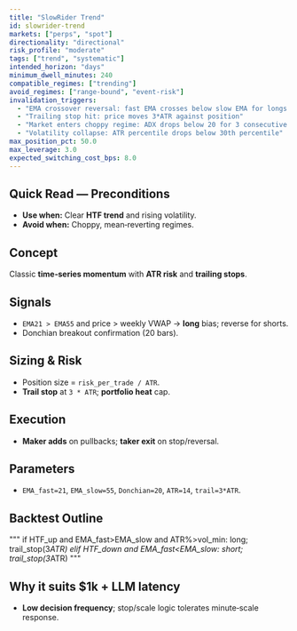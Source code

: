 ```yaml
---
title: "SlowRider Trend"
id: slowrider-trend
markets: ["perps", "spot"]
directionality: "directional"
risk_profile: "moderate"
tags: ["trend", "systematic"]
intended_horizon: "days"
minimum_dwell_minutes: 240
compatible_regimes: ["trending"]
avoid_regimes: ["range-bound", "event-risk"]
invalidation_triggers:
  - "EMA crossover reversal: fast EMA crosses below slow EMA for longs (or above for shorts)"
  - "Trailing stop hit: price moves 3*ATR against position"
  - "Market enters choppy regime: ADX drops below 20 for 3 consecutive periods"
  - "Volatility collapse: ATR percentile drops below 30th percentile"
max_position_pct: 50.0
max_leverage: 3.0
expected_switching_cost_bps: 8.0
---
```


## Quick Read — Preconditions
- **Use when:** Clear **HTF trend** and rising volatility.
- **Avoid when:** Choppy, mean‑reverting regimes.

## Concept
Classic **time‑series momentum** with **ATR risk** and **trailing stops**.

## Signals
- `EMA21 > EMA55` and price > weekly VWAP → **long** bias; reverse for shorts.
- Donchian breakout confirmation (20 bars).

## Sizing & Risk
- Position size = `risk_per_trade / ATR`.
- **Trail stop** at `3 * ATR`; **portfolio heat** cap.

## Execution
- **Maker adds** on pullbacks; **taker exit** on stop/reversal.

## Parameters
- `EMA_fast=21`, `EMA_slow=55`, `Donchian=20`, `ATR=14`, `trail=3*ATR`.

## Backtest Outline
"""
if HTF_up and EMA_fast>EMA_slow and ATR%>vol_min:
    long; trail_stop(3*ATR)
elif HTF_down and EMA_fast<EMA_slow:
    short; trail_stop(3*ATR)
"""

## Why it suits $1k + LLM latency
- **Low decision frequency**; stop/scale logic tolerates minute‑scale response.
